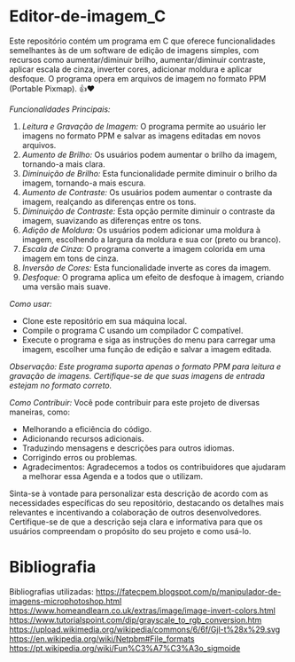 # Editor-de-imagem_C

Este repositório contém um programa em C que oferece funcionalidades semelhantes às de um software de edição de imagens simples, com recursos como aumentar/diminuir brilho, aumentar/diminuir contraste, aplicar escala de cinza, inverter cores, adicionar moldura e aplicar desfoque. O programa opera em arquivos de imagem no formato PPM (Portable Pixmap). 👍❤️

*Funcionalidades Principais:*

1. *Leitura e Gravação de Imagem:* O programa permite ao usuário ler imagens no formato PPM e salvar as imagens editadas em novos arquivos.
2. *Aumento de Brilho:* Os usuários podem aumentar o brilho da imagem, tornando-a mais clara.
3. *Diminuição de Brilho:* Esta funcionalidade permite diminuir o brilho da imagem, tornando-a mais escura.
4. *Aumento de Contraste:* Os usuários podem aumentar o contraste da imagem, realçando as diferenças entre os tons.
5. *Diminuição de Contraste:* Esta opção permite diminuir o contraste da imagem, suavizando as diferenças entre os tons.
6. *Adição de Moldura:* Os usuários podem adicionar uma moldura à imagem, escolhendo a largura da moldura e sua cor (preto ou branco).
7. *Escala de Cinza:* O programa converte a imagem colorida em uma imagem em tons de cinza.
8. *Inversão de Cores:* Esta funcionalidade inverte as cores da imagem.
9. *Desfoque:* O programa aplica um efeito de desfoque à imagem, criando uma versão mais suave.

*Como usar:*
- Clone este repositório em sua máquina local.
- Compile o programa C usando um compilador C compatível.
- Execute o programa e siga as instruções do menu para carregar uma imagem, escolher uma função de edição e salvar a imagem editada.

*Observação: Este programa suporta apenas o formato PPM para leitura e gravação de imagens. Certifique-se de que suas imagens de entrada estejam no formato correto.*
  
*Como Contribuir:* Você pode contribuir para este projeto de diversas maneiras, como:

- Melhorando a eficiência do código.
- Adicionando recursos adicionais.
- Traduzindo mensagens e descrições para outros idiomas.
- Corrigindo erros ou problemas.
- Agradecimentos: Agradecemos a todos os contribuidores que ajudaram a melhorar essa Agenda e a todos que o utilizam.

Sinta-se à vontade para personalizar esta descrição de acordo com as necessidades específicas do seu repositório, destacando os detalhes mais relevantes e incentivando a colaboração de outros desenvolvedores. Certifique-se de que a descrição seja clara e informativa para que os usuários compreendam o propósito do seu projeto e como usá-lo.

# Bibliografia
Bibliografias utilizadas:
https://fatecpem.blogspot.com/p/manipulador-de-imagens-microphotoshop.html
https://www.homeandlearn.co.uk/extras/image/image-invert-colors.html
https://www.tutorialspoint.com/dip/grayscale_to_rgb_conversion.htm
https://upload.wikimedia.org/wikipedia/commons/6/6f/Gjl-t%28x%29.svg
https://en.wikipedia.org/wiki/Netpbm#File_formats
https://pt.wikipedia.org/wiki/Fun%C3%A7%C3%A3o_sigmoide
